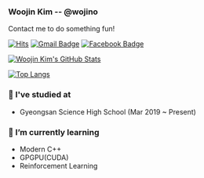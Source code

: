### Woojin Kim -- @wojino

Contact me to do something fun!

[![Hits](https://hits.seeyoufarm.com/api/count/incr/badge.svg?url=https%3A%2F%2Fgithub.com%2Fwojino)](https://github.com/wojino)
[![Gmail Badge](https://img.shields.io/badge/-Gmail-d14836?style=flat-square&logo=Gmail&logoColor=white&link=mailto:wojino.kim@gmail.com)](mailto:wojino.kim@gmail.com)
[![Facebook Badge](https://img.shields.io/badge/-Facebook-1877f2?style=flat-square&logo=facebook&logoColor=white&link=https://www.facebook.com/wojino/)](https://www.facebook.com/wojino/)


[![Woojin Kim's GitHub Stats](https://github-readme-stats.vercel.app/api?username=wojino&count_private=true)](https://github.com/wojino)

[![Top Langs](https://github-readme-stats.vercel.app/api/top-langs/?username=wojino&layout=compact&langs_count=8)](https://github.com/wojino)




### 🏫 I've studied at
- Gyeongsan Science High School (Mar 2019 ~ Present)

### 🌱 I’m currently learning
- Modern C++
- GPGPU(CUDA)
- Reinforcement Learning
